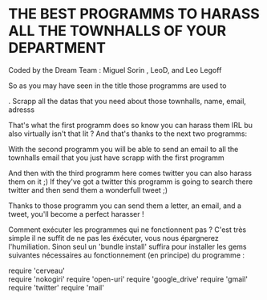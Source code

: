 # THE BEST PROGRAMMS TO HARASS ALL THE TOWNHALLS OF YOUR DEPARTMENT
Coded by the Dream Team : Miguel Sorin , LeoD, and Leo Legoff 

So as you may have seen in the title those programms are used to 

. Scrapp all the datas that you need about those townhalls, name, email, adresss

That's what the first programm does so know you can harass them IRL bu also virtually isn't that lit ?
And that's thanks to the next two programms:

With the second programm you will be able to send an email to all the townhalls email that you just have scrapp with the first programm

And then with the third programm here comes twitter you can also harass them on it ;) 
If they've got a twitter this programm is going to search there twitter and then send them a wonderfull tweet ;) 

Thanks to those programm you can send them a letter, an email, and a tweet, you'll become a perfect harasser ! 


Comment exécuter les programmes qui ne fonctionnent pas ?
C'est très simple il ne suffit de ne pas les éxécuter, vous nous épargnerez l'humiliation. Sinon seul un 'bundle install' suffira pour installer les gems suivantes nécessaires au fonctionnement (en principe) du programme : 

require 'cerveau'</br>
require 'nokogiri'
require 'open-uri'
require 'google_drive'
require 'gmail'
require 'twitter'
require 'mail'


